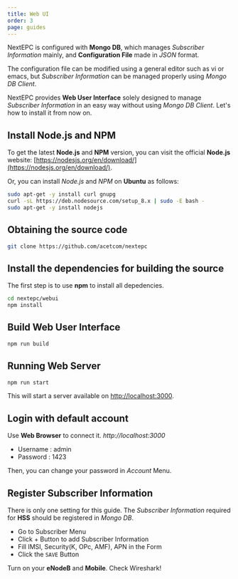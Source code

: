 ```yaml
---
title: Web UI
order: 3
page: guides
---
```


NextEPC is configured with **Mongo DB**, which manages _Subscriber Information_ mainly, and **Configuration File** made in _JSON_ format.

The configuration file can be modified using a general editor such as vi or emacs, but _Subscriber Information_ can be managed properly using _Mongo DB Client_.

NextEPC provides **Web User Interface** solely designed to manage _Subscriber Information_ in an easy way without using _Mongo DB Client_. Let's how to install it from now on.

## Install Node.js and NPM

To get the latest **Node.js** and **NPM** version, you can visit the official **Node.js** website:
[https://nodesjs.org/en/download/](https://nodesjs.org/en/download/).

Or, you can install _Node.js_ and _NPM_ on **Ubuntu** as follows:

```bash
sudo apt-get -y install curl gnupg
curl -sL https://deb.nodesource.com/setup_8.x | sudo -E bash -
sudo apt-get -y install nodejs
```

## Obtaining the source code
```bash
git clone https://github.com/acetcom/nextepc
```

## Install the dependencies for building the source

The first step is to use **npm** to install all depedencies.

```bash
cd nextepc/webui
npm install
```

## Build Web User Interface
```bash
npm run build
```

## Running Web Server

```bash
npm run start
```

This will start a server available on [http://localhost:3000](http://localhost:3000).

## Login with default account

Use **Web Browser** to connect it. _http://localhost:3000_

  * Username : admin
  * Password : 1423

Then, you can change your password in _Account_ Menu.

## Register Subscriber Information

There is only one setting for this guide. The _Subscriber Information_ required for **HSS** should be registered in _Mongo DB_. 

  * Go to Subscriber Menu
  * Click + Button to add Subscriber Information
  * Fill IMSI, Security(K, OPc, AMF), APN in the Form
  * Click the `SAVE` Button

Turn on your **eNodeB** and **Mobile**. Check Wireshark!
